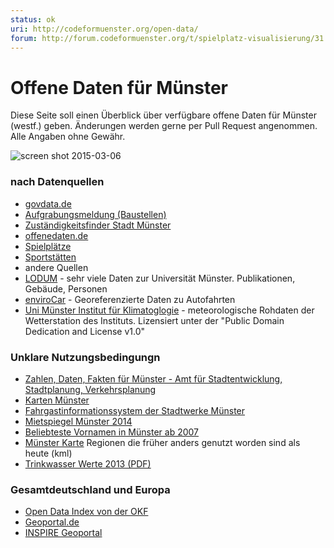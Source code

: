 ```yaml
---
status: ok
uri: http://codeformuenster.org/open-data/
forum: http://forum.codeformuenster.org/t/spielplatz-visualisierung/31
---
```


# Offene Daten für Münster

Diese Seite soll einen Überblick über verfügbare offene Daten für Münster (westf.) geben. Änderungen werden gerne per Pull Request angenommen. Alle Angaben ohne Gewähr.

![screen shot 2015-03-06](https://cloud.githubusercontent.com/assets/225698/6537906/acd199be-c45b-11e4-89f8-3f719d65ae8d.png)

### nach Datenquellen
- [govdata.de](https://www.govdata.de)
 - [Aufgrabungsmeldung (Baustellen)](https://www.govdata.de/suchen/-/details/aufgrabungsmeldung-stadt-munster)
 - [Zuständigkeitsfinder Stadt Münster](https://www.govdata.de/suchen/-/details/zustandigkeitsfinder-der-stadt-munster)
- [offenedaten.de](https://offenedaten.de)
 - [Spielplätze](https://offenedaten.de/dataset/muenster-spielpl-tze-in-m-nster)
 - [Sportstätten](https://offenedaten.de/dataset/muenster-sportst-tten-in-m-nster)
- andere Quellen
 - [LODUM](http://lodum.de/) - sehr viele Daten zur Universität Münster. Publikationen, Gebäude, Personen
 - [enviroCar](https://envirocar.org/) - Georeferenzierte Daten zu Autofahrten
 - [Uni Münster Institut für Klimatoglogie](http://www.uni-muenster.de/Klima/wetter/wetter.php) -  meteorologische Rohdaten der Wetterstation des Instituts. Lizensiert unter der "Public Domain Dedication and License v1.0"

### Unklare Nutzungsbedingungn
- [Zahlen, Daten, Fakten für Münster - Amt für Stadtentwicklung, Stadtplanung, Verkehrsplanung](http://www.muenster.de/stadt/stadtplanung/zahlen.html)
- [Karten Münster](http://www.muenster.de/stadt/stadtplanung/statistik.html)
- [Fahrgastinformationssystem der Stadtwerke Münster](http://www.stadtwerke-muenster.de/fis/)
- [Mietspiegel Münster 2014](http://www.wohnungsboerse.net/mietspiegel-Muenster/5389)
- [Beliebteste Vornamen in Münster ab 2007](http://www.stadt-muenster.de/standesamt/geburten/vorname.html)
- [Münster Karte](http://aa-zoo.de/muenster-map/) Regionen die früher anders genutzt worden sind als heute (kml)
- [Trinkwasser Werte 2013 (PDF)](https://www.stadtwerke-muenster.de/fileadmin/stwms/trinkwasser/produkte/dokumente/SWMS_Trinkwasseranalyse_2013.pdf)

### Gesamtdeutschland und Europa
- [Open Data Index von der OKF](https://index.okfn.org/country/overview/Germany/)
- [Geoportal.de](http://www.geoportal.de/DE/Geoportal/geoportal.html?lang=de)
- [INSPIRE Geoportal](http://inspire-geoportal.ec.europa.eu/discovery/)

